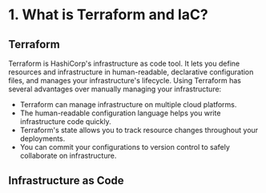 # 1. What is Terraform and IaC?

## Terraform

Terraform is HashiCorp's infrastructure as code tool. It lets you define resources and infrastructure in human-readable, declarative configuration files, and manages your infrastructure's lifecycle. Using Terraform has several advantages over manually managing your infrastructure:

* Terraform can manage infrastructure on multiple cloud platforms.
* The human-readable configuration language helps you write infrastructure code quickly.
* Terraform's state allows you to track resource changes throughout your deployments.
* You can commit your configurations to version control to safely collaborate on infrastructure.

## Infrastructure as Code

